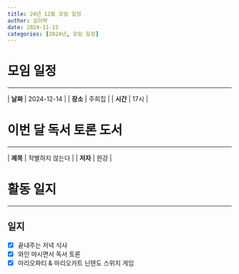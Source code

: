 ```yaml
---
title: 24년 12월 모임 일정
author: 김이박
date: 2024-11-15
categories: [2024년, 모임 일정]
---
```


# **모임 일정**
---

| **날짜** | 2024-12-14 |
| **장소** | 주희집        |
| **시간** | 17시   |


# **이번 달 독서 토론 도서**
---

| **제목** | 작별하지 않는다 |
| **저자** | 한강   |

# **활동 일지**
---
## **일지**  
  - [x] 끝내주는 저녁 식사 
  - [x] 와인 마시면서 독서 토론
  - [x] 마리오파티 & 마리오카트 닌텐도 스위치 게임

